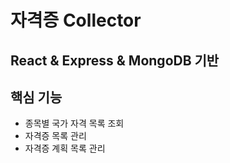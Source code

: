 # 자격증 Collector

## React & Express & MongoDB 기반

## 핵심 기능

* 종목별 국가 자격 목록 조회
* 자격증 목록 관리
* 자격증 계획 목록 관리
